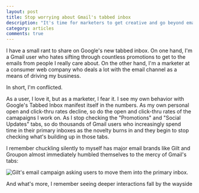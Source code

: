 ```yaml
---
layout: post
title: Stop worrying about Gmail's tabbed inbox
description: "It's time for marketers to get creative and go beyond email."
category: articles
comments: true
---
```


I have a small rant to share on Google's new tabbed inbox. On one hand, I'm a Gmail user who hates sifting through countless promotions to get to the emails from people I really care about. On the other hand, I'm a marketer at a consumer web company who deals a lot with the email channel as a means of driving my business.

In short, I'm conflicted. 

As a user, I love it, but as a marketer, I fear it. I see my own behavior with Google's Tabbed Inbox manifest itself in the numbers. As my own personal open and click-thru rates decline, so do the open and click-thru rates of the camapaigns I work on. As I stop checking the "Promotions" and "Social Updates" tabs, so do thousands of Gmail users who increasingly spend time in their primary inboxes as the novelty burns in and they begin to stop checking what's building up in those tabs.

I remember chuckling silently to myself has major email brands like Gilt and Groupon almost immediately humbled themselves to the mercy of Gmail's tabs:

![Gilt's email campaign asking users to move them into the primary inbox.](http://placehold.it/660x700)

And what's more, I remember seeing deeper interactions fall by the wayside 